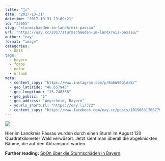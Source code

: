 ```yaml
---
title: "🌲☠️"
date: "2017-10-31"
datetime: "2017-10-31 13:09:21"
id: "33655"
slug: "sturmschaeden-im-landkreis-passau"
url: "https://eay.cc/2017/sturmschaeden-im-landkreis-passau/"
author: "eay"
format: "image"
categories:
  - 0815
tags:
  - bayern
  - fotos
  - natur
  - urlaub
meta:
  - content_copy: "https://www.instagram.com/p/Ba6W96GlAxB/"
  - geo_latitide: "48.657943"
  - geo_longitude: "13.748338"
  - geo_public: "1"
  - geo_address: "Wegscheid, Bayern"
  - yourls_shorturl: "https://eay.li/322"
  - content_copy: "https://www.facebook.com/eay.cc/posts/10156631766779897"
---
```


![](https://eay.cc/uploads/2017/passau-baeume.jpeg)

Hier im Landkreis Passau wurden durch einen Sturm im August 120 Quadratkilometer Wald verwüstet. Jetzt sieht man überall die abgeknickten Bäume, die auf den Abtransport warten.

**Further reading:** [SpOn über die Sturmschäden in Bayern](http://www.spiegel.de/panorama/gesellschaft/hauzenberg-betroffene-fuehlen-sich-nach-schwerem-sturm-alleingelassen-a-1165025.html).
